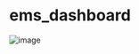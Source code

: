# ems_dashboard

![image](https://github.com/tapish1822/ems_dashboard/assets/88828513/1e565b1b-3b48-4815-8044-5fb53a9fd023)
